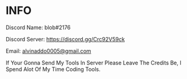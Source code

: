 # INFO


Discord Name: blob#2176

Discord Server: https://discord.gg/Crc92V59ck

Email: alvinaddo0005@gmail.com

If Your Gonna Send My Tools In Server Please Leave The Credits Be, I Spend Alot Of My Time Coding Tools.
